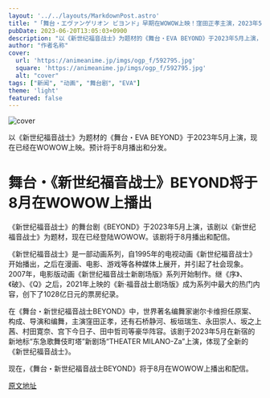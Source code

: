 ```yaml
---
layout: '../../layouts/MarkdownPost.astro'
title: "「舞台・エヴァンゲリオン ビヨンド」早期在WOWOW上映！窪田正孝主演，2023年5月上演新的“EVA”"
pubDate: 2023-06-20T13:05:03+0900
description: "以《新世纪福音战士》为题材的《舞台・EVA BEYOND》于2023年5月上演，现在已经在WOWOW上映。预计将于8月播出和分发。"
author: "作者名称"
cover:
  url: 'https://animeanime.jp/imgs/ogp_f/592795.jpg'
  square: 'https://animeanime.jp/imgs/ogp_f/592795.jpg'
  alt: "cover"
tags: ["新闻", "动画", "舞台剧", "EVA"]
theme: 'light'
featured: false
---
```


![cover](https://animeanime.jp/imgs/ogp_f/592795.jpg)

以《新世纪福音战士》为题材的《舞台・EVA BEYOND》于2023年5月上演，现在已经在WOWOW上映。预计将于8月播出和分发。

# 舞台・《新世纪福音战士》BEYOND将于8月在WOWOW上播出

《新世纪福音战士》的舞台剧《BEYOND》于2023年5月上演，该剧以《新世纪福音战士》为题材，现在已经登陆WOWOW。该剧将于8月播出和配信。

《新世纪福音战士》是一部动画系列，自1995年的电视动画《新世纪福音战士》开始播出，之后在漫画、电影、游戏等各种媒体上展开，并引起了社会现象。2007年，电影版动画《新世纪福音战士新剧场版》系列开始制作。继《序》、《破》、《Q》之后，2021年上映的《新·福音战士剧场版》成为系列中最大的热门内容，创下了1028亿日元的票房纪录。

在《舞台・新世纪福音战士BEYOND》中，世界著名编舞家谢尔卡维担任原案、构成、导演和编舞，主演窪田正孝，还有石桥静河、板垣瑞生、永田崇人、坂之上茜、村田寛奈、宫下今日子、田中哲司等豪华阵容。该剧于2023年5月在新宿的新地标“东急歌舞伎町塔”新剧场“THEATER MILANO-Za”上演，体现了全新的《新世纪福音战士》。

现在，《舞台・新世纪福音战士BEYOND》将于8月在WOWOW上播出和配信。

  [原文地址](https://animeanime.jp/article/2023/06/20/78048.html)